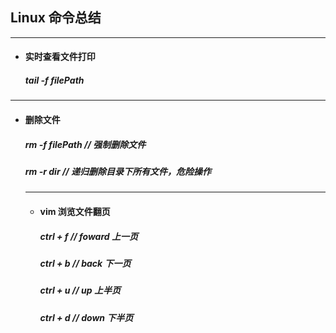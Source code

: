 ## Linux 命令总结

---
- #### 实时查看文件打印
  ##### tail -f filePath

---
- #### 删除文件
  ##### rm -f filePath     // 强制删除文件
  ##### rm -r dir          // 递归删除目录下所有文件，危险操作



  ---
  - #### vim 浏览文件翻页
    ##### ctrl + f     // foward  上一页
    ##### ctrl + b     // back    下一页

    ##### ctrl + u     // up      上半页
    ##### ctrl + d     // down    下半页
